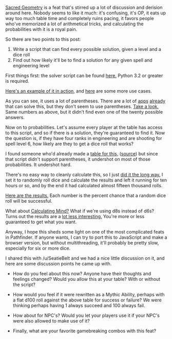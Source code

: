[Sacred Geometry](http://www.d20pfsrd.com/feats/general-feats/sacred-geometry) is a feat that's stirred up a lot of discussion and derision around here. Nobody seems to like it much: it's confusing, it's OP, it eats up way too much table time and completely ruins pacing, it favors people who've memorized a lot of arithmetical tricks, and calculating the probabilities with it is a royal pain.

So there are two points to this post:
1. Write a script that can find every possible solution, given a level and a dice roll
2. Find out how likely it'll be to find a solution for any given spell and engineering level

First things first: the solver script can be found [here.](https://github.com/trambelus/sandbox/blob/master/sg.py) Python 3.2 or greater is required.

[Here's an example of it in action,](http://i.imgur.com/54Ys2pI.png) and [here](http://i.imgur.com/MUrpasF.png) are some more use cases.

As you can see, it uses a lot of parentheses. There are a lot of [apps](http://sd.af/geo/) [already](https://play.google.com/store/apps/details?id=com.clucasprojects.sacredgeometry) that can solve this, but they don't seem to use parentheses. [Take a look.](http://i.imgur.com/ZpA68Ji.png) Same numbers as above, but it didn't find even one of the twenty possible answers.

Now on to probabilities. Let's assume every player at the table has access to this script, and so if there is a solution, they're guaranteed to find it. Now the question is, if they have four ranks in engineering and are shooting for spell level 6, how likely are they to get a dice roll that works?

I found someone who'd already made a [table for this,](https://i.imgur.com/VglJXiQ.png) ([source](http://www.giantitp.com/forums/showsinglepost.php?p=17841832&postcount=51)) but since that script didn't support parentheses, it undershot on most of those probabilities. It undershot hard.

There's no easy way to cleanly calculate this, so I just [did it the long way.](https://github.com/trambelus/sandbox/blob/master/sgm.py) I set it to randomly roll dice and calculate the results and left it running for ten hours or so, and by the end it had calculated almost fifteen thousand rolls.

[Here are the results.](http://i.imgur.com/ZCv6Ea2.png) Each number is the percent chance that a random dice roll will be successful.

What about [Calculating Mind?](http://www.d20pfsrd.com/feats/general-feats/calculating-mind) What if we're using d8s instead of d6s? Turns out the results are a [lot less interesting.](http://i.imgur.com/WsxWwSU.png) You're more or less guaranteed to get what you want.

Anyway, I hope this sheds some light on one of the most complicated feats in Pathfinder. If anyone wants, I can try to port this to JavaScript and make a browser version, but without multithreading, it'll probably be pretty slow, especially for six or more dice.

I shared this with /u/SeatieBelt and we had a nice little discussion on it, and here are some discussion points he came up with.

* How do you feel about this now? Anyone have their thoughts and feelings changed? Would you allow this at your table? With or without the script?

* How would you feel if it were rewritten as a Mythic Ability, perhaps with a flat d100 roll against the above table for success or failure? We were thinking perhaps having 1 always succeed and 100 always fail.

* How about for NPC's? Would you let your players use it if your NPC's were also allowed to make use of it?

* Finally, what are your favorite gamebreaking combos with this feat?